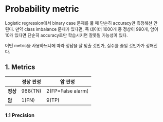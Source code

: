 # Probability metric

Logistic regression에서 binary case 문제를 풀 때 단순히 accuracy만 측정해선 안된다. 만약 class imbalance 문제가 있다면, 즉 데이터 1000개 중 정상이 990개, 암이 10개 있다면 단순히 accuracy로만 학습시키면 잘못될 가능성이 있다.

어떤 metric을 사용하느냐에 따라 정답을 잘 맞출 것인가, 실수를 줄일 것인가가 정해진다.

## 1. Metrics

||정상 판정|암 판정|
|-|-|-|
|**정상**|988(TN)|2(FP=False alarm)|
|**암**|1(FN)|9(TP)|



### 1.1 Precision

